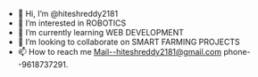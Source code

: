 - 👋 Hi, I’m @hiteshreddy2181
- 👀 I’m interested in ROBOTICS
- 🌱 I’m currently learning WEB DEVELOPMENT
- 💞️ I’m looking to collaborate on SMART FARMING PROJECTS
- 📫 How to reach me Mail--hiteshreddy2181@gmail.com phone--9618737291.

<!---
hiteshreddy2181/hiteshreddy2181 is a ✨ special ✨ repository because its `README.md` (this file) appears on your GitHub profile.
You can click the Preview link to take a look at your changes.
--->
